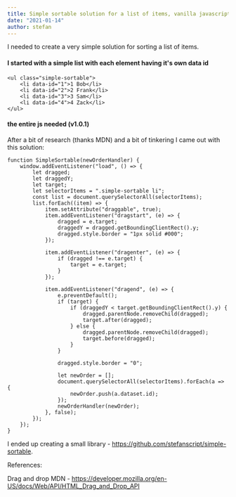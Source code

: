```yaml
---
title: Simple sortable solution for a list of items, vanilla javascript
date: "2021-01-14"
author: stefan
---
```


I needed to create a very simple solution for sorting a list of items. 

#### I started with a simple list with each element having it's own data id

    <ul class="simple-sortable">
        <li data-id="1">1 Bob</li>
        <li data-id="2">2 Frank</li>
        <li data-id="3">3 Sam</li>
        <li data-id="4">4 Zack</li>
    </ul>

#### the entire js needed (v1.0.1)
After a bit of research (thanks MDN) and a bit of tinkering I came out with this solution:

    function SimpleSortable(newOrderHandler) {
        window.addEventListener("load", () => {
            let dragged;
            let draggedY;
            let target;
            let selectorItems = ".simple-sortable li";
            const list = document.querySelectorAll(selectorItems);
            list.forEach((item) => {
                item.setAttribute("draggable", true);
                item.addEventListener("dragstart", (e) => {
                    dragged = e.target;
                    draggedY = dragged.getBoundingClientRect().y;
                    dragged.style.border = "1px solid #000";
                });
                
                item.addEventListener("dragenter", (e) => {
                    if (dragged !== e.target) {
                        target = e.target;
                    }
                });
                
                item.addEventListener("dragend", (e) => {
                    e.preventDefault();
                    if (target) {
                        if (draggedY < target.getBoundingClientRect().y) {
                            dragged.parentNode.removeChild(dragged);
                            target.after(dragged);
                        } else {
                            dragged.parentNode.removeChild(dragged);
                            target.before(dragged);
                        }
                    }
                    
                    dragged.style.border = "0";
                    
                    let newOrder = [];
                    document.querySelectorAll(selectorItems).forEach(a => {
                        newOrder.push(a.dataset.id);
                    });
                    newOrderHandler(newOrder);
                }, false);
            });
        });
    }

I ended up creating a small library - https://github.com/stefanscript/simple-sortable.

References:

Drag and drop MDN - https://developer.mozilla.org/en-US/docs/Web/API/HTML_Drag_and_Drop_API
